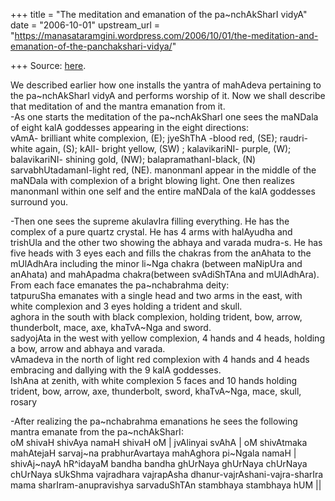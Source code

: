 +++
title = "The meditation and emanation of the pa~nchAkSharI vidyA"
date = "2006-10-01"
upstream_url = "https://manasataramgini.wordpress.com/2006/10/01/the-meditation-and-emanation-of-the-panchakshari-vidya/"

+++
Source: [here](https://manasataramgini.wordpress.com/2006/10/01/the-meditation-and-emanation-of-the-panchakshari-vidya/).

We described earlier how one installs the yantra of mahAdeva pertaining
to the pa\~nchAkSharI vidyA and performs worship of it. Now we shall
describe that meditation of and the mantra emanation from it.  
-As one starts the meditation of the pa\~nchAkSharI one sees the maNDala
of eight kalA goddesses appearing in the eight directions:  
vAmA- brilliant white complexion, (E); jyeShThA -blood red, (SE);
raudri- white again, (S); kAlI- bright yellow, (SW) ; kalavikariNI-
purple, (W); balavikariNI- shining gold, (NW); balapramathanI-black, (N)
sarvabhUtadamanI-light red, (NE). manonmanI appear in the middle of the
maNDala with complexion of a bright blowing light. One then realizes
manonmanI within one self and the entire maNDala of the kalA goddesses
surround you.

-Then one sees the supreme akulavIra filling everything. He has the
complex of a pure quartz crystal. He has 4 arms with halAyudha and
trishUla and the other two showing the abhaya and varada mudra-s. He has
five heads with 3 eyes each and fills the chakras from the anAhata to
the mUlAdhAra including the minor li\~Nga chakra (between maNipUra and
anAhata) and mahApadma chakra(between svAdiShTAna and mUlAdhAra). From
each face emanates the pa\~nchabrahma deity:  
tatpuruSha emanates with a single head and two arms in the east, with
white complexion and 3 eyes holding a trident and skull.  
aghora in the south with black complexion, holding trident, bow, arrow,
thunderbolt, mace, axe, khaTvA\~Nga and sword.  
sadyojAta in the west with yellow complexion, 4 hands and 4 heads,
holding a bow, arrow and abhaya and varada.  
vAmadeva in the north of light red complexion with 4 hands and 4 heads
embracing and dallying with the 9 kalA goddesses.  
IshAna at zenith, with white complexion 5 faces and 10 hands holding
trident, bow, arrow, axe, thunderbolt, sword, khaTvA\~Nga, mace, skull,
rosary

-After realizing the pa\~nchabrahma emanations he sees the following
mantra emanate from the pa\~nchAkSharI:  
oM shivaH shivAya namaH shivaH oM \| jvAlinyai svAhA \| oM shivAtmaka
mahAtejaH sarvaj\~na prabhurAvartaya mahAghora pi\~Ngala namaH \|
shivAj\~nayA hR^idayaM bandha bandha ghUrNaya ghUrNaya chUrNaya chUrNaya
sUkShma vajradhara vajrapAsha dhanur-vajrAshani-vajra-sharIra mama
sharIram-anupravishya sarvaduShTAn stambhaya stambhaya hUM \|\|


